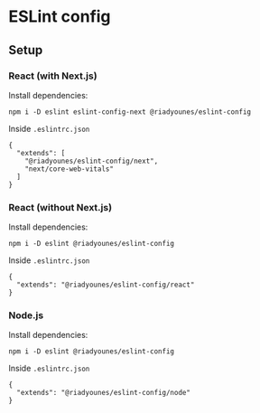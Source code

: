 # ESLint config

## Setup

### React (with Next.js)

Install dependencies:
```
npm i -D eslint eslint-config-next @riadyounes/eslint-config
```
Inside `.eslintrc.json`
```
{
  "extends": [
    "@riadyounes/eslint-config/next", 
    "next/core-web-vitals"
  ]
}
```

### React (without Next.js)

Install dependencies:
```
npm i -D eslint @riadyounes/eslint-config
```
Inside `.eslintrc.json`
```
{
  "extends": "@riadyounes/eslint-config/react"
}
```

### Node.js

Install dependencies:
```
npm i -D eslint @riadyounes/eslint-config
```
Inside `.eslintrc.json`
```
{
  "extends": "@riadyounes/eslint-config/node"
}
```